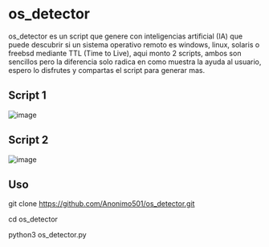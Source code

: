 # os_detector

os_detector es un script que genere con inteligencias artificial (IA) que puede descubrir si un sistema operativo remoto es windows, linux, solaris o freebsd mediante TTL (Time to Live), aqui monto 2 scripts, ambos son sencillos pero la diferencia solo radica en como muestra la ayuda al usuario, espero lo disfrutes y compartas el script para generar mas.

## Script 1

![image](https://user-images.githubusercontent.com/67207446/217109014-5df8243a-437e-492c-a09e-337c9de64bda.png)

## Script 2

![image](https://user-images.githubusercontent.com/67207446/217108888-ab17c122-0163-45fd-a0fa-4034c399363a.png)

## Uso

git clone https://github.com/Anonimo501/os_detector.git

cd os_detector

python3 os_detector.py
